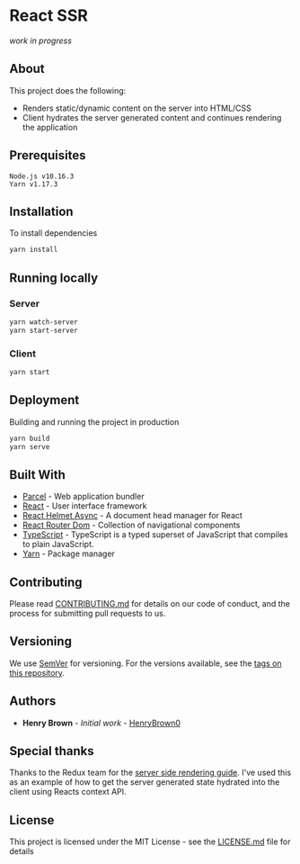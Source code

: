 # React SSR

*work in progress*

## About

This project does the following:
- Renders static/dynamic content on the server into HTML/CSS
- Client hydrates the server generated content and continues rendering the
application

## Prerequisites

```
Node.js v10.16.3
Yarn v1.17.3
```

## Installation

To install dependencies
```sh
yarn install
```

## Running locally

### Server

```sh
yarn watch-server
yarn start-server
```

### Client

```sh
yarn start
```

## Deployment

Building and running the project in production
```sh
yarn build
yarn serve
```

## Built With

* [Parcel](https://parceljs.org/) - Web application bundler
* [React](https://reactjs.org/) - User interface framework
* [React Helmet Async](https://github.com/staylor/react-helmet-async) - A document head manager for React
* [React Router Dom](https://reacttraining.com/react-router/) - Collection of navigational components
* [TypeScript](https://www.typescriptlang.org/) - TypeScript is a typed superset of JavaScript that compiles to plain JavaScript.
* [Yarn](https://yarnpkg.com) - Package manager

## Contributing

Please read [CONTRIBUTING.md](https://gist.github.com/parcel-ssr/) for details
on our code of conduct, and the process for submitting pull requests to us.

## Versioning

We use [SemVer](http://semver.org/) for versioning. For the versions available,
see the
[tags on this repository](https://github.com/HenryBrown0/parcel-ssr/tags). 

## Authors

* **Henry Brown** - *Initial work* - 
[HenryBrown0](https://github.com/HenryBrown0)

## Special thanks

Thanks to the Redux team for the [server side rendering guide](https://redux.js.org/recipes/server-rendering).
I've used this as an example of how to get the server generated state hydrated
into the client using Reacts context API.

## License

This project is licensed under the MIT License - see the
[LICENSE.md](LICENSE.md) file for details
